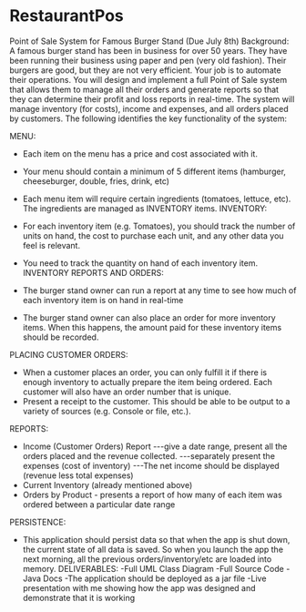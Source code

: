 # RestaurantPos

Point of Sale System for Famous Burger Stand
(Due July 8th)
Background: A famous burger stand has been in
business for over 50 years. They have been running
their business using paper and pen (very old
fashion). Their burgers are good, but they are not
very efficient. Your job is to automate their
operations. You will design and implement a full Point
of Sale system that allows them to manage all their
orders and generate reports so that they can
determine their profit and loss reports in real-time.
The system will manage inventory (for costs), income
and expenses, and all orders placed by customers.
The following identifies the key functionality of the
system:


MENU:
* Each item on the menu has a price and cost
associated with it.
* Your menu should contain a minimum of 5 different
items (hamburger, cheeseburger, double, fries, drink,
etc)
* Each menu item will require certain ingredients
(tomatoes, lettuce, etc). The ingredients are
managed as INVENTORY items.
INVENTORY:
* For each inventory item (e.g. Tomatoes), you
should track the number of units on hand, the cost to
purchase each unit, and any other data you feel is
relevant.

* You need to track the quantity on hand of each
inventory item.
INVENTORY REPORTS AND ORDERS:
* The burger stand owner can run a report at any
time to see how much of each inventory item is on
hand in real-time

* The burger stand owner can also place an order for
more inventory items. When this happens, the
amount paid for these inventory items should be
recorded.

PLACING CUSTOMER ORDERS:
* When a customer places an order, you can only
fulfill it if there is enough inventory to actually prepare
the item being ordered. Each customer will also have
an order number that is unique.
* Present a receipt to the customer. This should be
able to be output to a variety of sources (e.g. Console
or file, etc.).

REPORTS:
* Income (Customer Orders) Report
---give a date range, present all the orders placed
and the revenue collected.
---separately present the expenses (cost of inventory)
---The net income should be displayed (revenue less
total expenses)
* Current Inventory (already mentioned above)
* Orders by Product - presents a report of how many
of each item was ordered between a particular date
range

PERSISTENCE:
- This application should persist data so that when
the app is shut down, the current state of all data is
saved. So when you launch the app the next
morning, all the previous orders/inventory/etc are
loaded into memory.
DELIVERABLES:
-Full UML Class Diagram
-Full Source Code
-Java Docs
-The application should be deployed as a jar file
-Live presentation with me showing how the app was
designed and demonstrate that it is working
